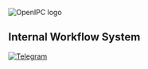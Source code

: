 ![OpenIPC logo][logo]

## Internal Workflow System

[![Telegram](https://openipc.org/images/telegram_button.svg)][telegram]



[logo]: https://openipc.org/assets/openipc-logo-black.svg
[telegram]: https://t.me/OpenIPC
